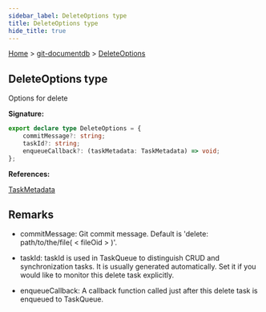 ```yaml
---
sidebar_label: DeleteOptions type
title: DeleteOptions type
hide_title: true
---
```


[Home](./index.md) &gt; [git-documentdb](./git-documentdb.md) &gt; [DeleteOptions](./git-documentdb.deleteoptions.md)

## DeleteOptions type

Options for delete

<b>Signature:</b>

```typescript
export declare type DeleteOptions = {
    commitMessage?: string;
    taskId?: string;
    enqueueCallback?: (taskMetadata: TaskMetadata) => void;
};
```
<b>References:</b>

[TaskMetadata](./git-documentdb.taskmetadata.md)

## Remarks

- commitMessage: Git commit message. Default is 'delete: path/to/the/file( &lt; fileOid &gt; )'.

- taskId: taskId is used in TaskQueue to distinguish CRUD and synchronization tasks. It is usually generated automatically. Set it if you would like to monitor this delete task explicitly.

- enqueueCallback: A callback function called just after this delete task is enqueued to TaskQueue.

